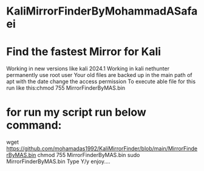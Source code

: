 # KaliMirrorFinderByMohammadASafaei
# Find the fastest Mirror for Kali
Working in new versions like kali 2024.1
Working in kali nethunter
permanently use root user
Your old files are backed up in the main path of apt with the date
change the access permission To execute able file
for this run like this:chmod 755 MirrorFinderByMAS.bin
# for run my script run below command:
wget https://github.com/mohamadas1992/KaliMirrorFinder/blob/main/MirrorFinderByMAS.bin
chmod 755 MirrorFinderByMAS.bin
sudo MirrorFinderByMAS.bin
Type Y/y
enjoy....
